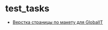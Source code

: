 # test_tasks

- [Верстка страницы по макету для GlobalIT](https://github.com/natalia-smyslova/simpleone)
